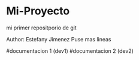 # Mi-Proyecto
mi primer repositporio de git

Author: Estefany Jimenez
Puse mas lineas

#documentacion 1 (dev1)
#documentacion 2 (dev2)
